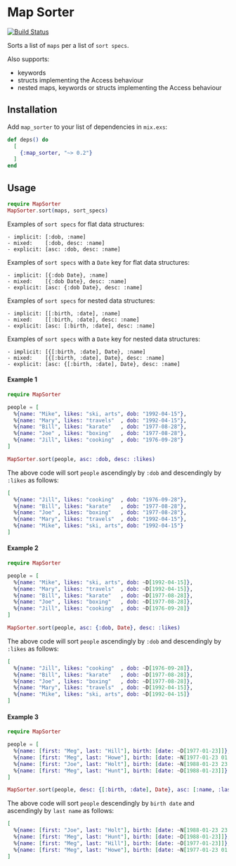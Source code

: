 # Map Sorter

[![Build Status](https://travis-ci.org/RaymondLoranger/map_sorter.svg?branch=master)](https://travis-ci.org/RaymondLoranger/map_sorter)

Sorts a list of `maps` per a list of `sort specs`.

Also supports:

- keywords
- structs implementing the Access behaviour
- nested maps, keywords or structs implementing the Access behaviour

## Installation

Add `map_sorter` to your list of dependencies in `mix.exs`:

```elixir
def deps() do
  [
    {:map_sorter, "~> 0.2"}
  ]
end
```

## Usage

```elixir
require MapSorter
MapSorter.sort(maps, sort_specs)
```

Examples of `sort specs` for flat data structures:
```
- implicit: [:dob, :name]
- mixed:    [:dob, desc: :name]
- explicit: [asc: :dob, desc: :name]
```

Examples of `sort specs` with a `Date` key for flat data structures:
```
- implicit: [{:dob Date}, :name]
- mixed:    [{:dob Date}, desc: :name]
- explicit: [asc: {:dob Date}, desc: :name]
```

Examples of `sort specs` for nested data structures:
```
- implicit: [[:birth, :date], :name]
- mixed:    [[:birth, :date], desc: :name]
- explicit: [asc: [:birth, :date], desc: :name]
```

Examples of `sort specs` with a `Date` key for nested data structures:
```
- implicit: [{[:birth, :date], Date}, :name]
- mixed:    [{[:birth, :date], Date}, desc: :name]
- explicit: [asc: {[:birth, :date], Date}, desc: :name]
```

#### Example 1

```elixir
require MapSorter

people = [
  %{name: "Mike", likes: "ski, arts", dob: "1992-04-15"},
  %{name: "Mary", likes: "travels"  , dob: "1992-04-15"},
  %{name: "Bill", likes: "karate"   , dob: "1977-08-28"},
  %{name: "Joe" , likes: "boxing"   , dob: "1977-08-28"},
  %{name: "Jill", likes: "cooking"  , dob: "1976-09-28"}
]

MapSorter.sort(people, asc: :dob, desc: :likes)
```

The above code will sort `people` ascendingly by `:dob` and
descendingly by `:likes` as follows:

```elixir
[
  %{name: "Jill", likes: "cooking"  , dob: "1976-09-28"},
  %{name: "Bill", likes: "karate"   , dob: "1977-08-28"},
  %{name: "Joe" , likes: "boxing"   , dob: "1977-08-28"},
  %{name: "Mary", likes: "travels"  , dob: "1992-04-15"},
  %{name: "Mike", likes: "ski, arts", dob: "1992-04-15"}
]
```

#### Example 2

```elixir
require MapSorter

people = [
  %{name: "Mike", likes: "ski, arts", dob: ~D[1992-04-15]},
  %{name: "Mary", likes: "travels"  , dob: ~D[1992-04-15]},
  %{name: "Bill", likes: "karate"   , dob: ~D[1977-08-28]},
  %{name: "Joe" , likes: "boxing"   , dob: ~D[1977-08-28]},
  %{name: "Jill", likes: "cooking"  , dob: ~D[1976-09-28]}
]

MapSorter.sort(people, asc: {:dob, Date}, desc: :likes)
```

The above code will sort `people` ascendingly by `:dob` and
descendingly by `:likes` as follows:

```elixir
[
  %{name: "Jill", likes: "cooking"  , dob: ~D[1976-09-28]},
  %{name: "Bill", likes: "karate"   , dob: ~D[1977-08-28]},
  %{name: "Joe" , likes: "boxing"   , dob: ~D[1977-08-28]},
  %{name: "Mary", likes: "travels"  , dob: ~D[1992-04-15]},
  %{name: "Mike", likes: "ski, arts", dob: ~D[1992-04-15]}
]
```

#### Example 3

```elixir
require MapSorter

people = [
  %{name: [first: "Meg", last: "Hill"], birth: [date: ~D[1977-01-23]]},
  %{name: [first: "Meg", last: "Howe"], birth: [date: ~N[1977-01-23 01:02:03]]},
  %{name: [first: "Joe", last: "Holt"], birth: [date: ~N[1988-01-23 23:59:59]]},
  %{name: [first: "Meg", last: "Hunt"], birth: [date: ~D[1988-01-23]]}
]

MapSorter.sort(people, desc: {[:birth, :date], Date}, asc: [:name, :last])
```

The above code will sort `people` descendingly by `birth date` and
ascendingly by `last name` as follows:

```elixir
[
  %{name: [first: "Joe", last: "Holt"], birth: [date: ~N[1988-01-23 23:59:59]]},
  %{name: [first: "Meg", last: "Hunt"], birth: [date: ~D[1988-01-23]]},
  %{name: [first: "Meg", last: "Hill"], birth: [date: ~D[1977-01-23]]},
  %{name: [first: "Meg", last: "Howe"], birth: [date: ~N[1977-01-23 01:02:03]]}
]
```
